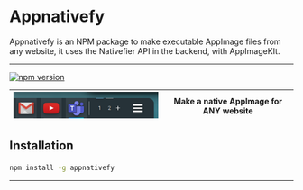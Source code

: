 # Appnativefy 

Appnativefy is an NPM package to make executable AppImage files from any website, it uses the Nativefier API in the backend, with AppImageKIt. 

---

[![npm version](https://badge.fury.io/js/appnativefy.svg)](https://badge.fury.io/js/appnativefy)


 ![Dock](gifs/dock.png)           |  Make a native AppImage for ANY website
 :-------------------------------:|:-----------------------------------------:
## Installation

```bash
npm install -g appnativefy
```
--- 

